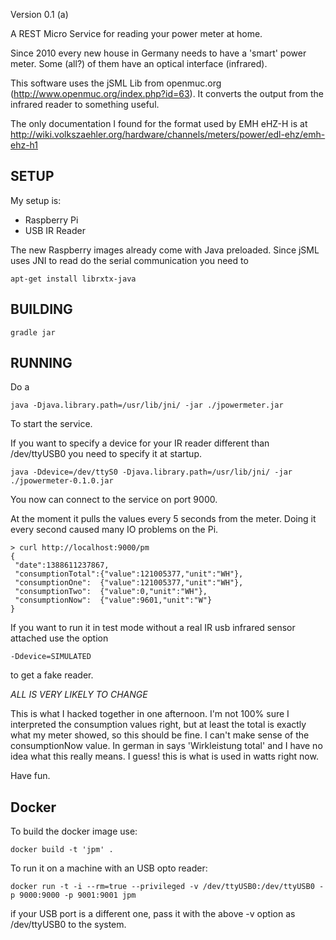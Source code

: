 Version 0.1 (a)

A REST Micro Service for reading your power meter at home.

Since 2010 every new house in Germany needs to have a 'smart' power meter. Some (all?) of them have an optical
interface (infrared).

This software uses the jSML Lib from openmuc.org (http://www.openmuc.org/index.php?id=63). It converts the output
from the infrared reader to something useful.

The only documentation I found for the  format used by EMH eHZ-H  is at
http://wiki.volkszaehler.org/hardware/channels/meters/power/edl-ehz/emh-ehz-h1

SETUP
-----

My setup is:
- Raspberry Pi
- USB IR Reader

The new Raspberry images already come with Java preloaded. Since jSML uses JNI to read do the serial communication
you need to

```
apt-get install librxtx-java
```

BUILDING
--------

```
gradle jar
```

RUNNING
-------

Do a

```
java -Djava.library.path=/usr/lib/jni/ -jar ./jpowermeter.jar
```

To start the service.

If you want to specify a device for your IR reader different than /dev/ttyUSB0 you need to specify it at startup.

```
java -Ddevice=/dev/ttyS0 -Djava.library.path=/usr/lib/jni/ -jar ./jpowermeter-0.1.0.jar  
```

You now can connect to the service on port 9000.

At the moment it pulls the values every 5 seconds from the meter. Doing it every second caused many IO problems on the
Pi.

```
> curl http://localhost:9000/pm
{
 "date":1388611237867,
 "consumptionTotal":{"value":121005377,"unit":"WH"},
 "consumptionOne":  {"value":121005377,"unit":"WH"},
 "consumptionTwo":  {"value":0,"unit":"WH"},
 "consumptionNow":  {"value":9601,"unit":"W"}
}
```

If you want to run it in test mode without a real IR usb infrared sensor attached use the option
```
-Ddevice=SIMULATED
```

to get a fake reader.

*ALL IS VERY LIKELY TO CHANGE*

This is what I hacked together in one afternoon. I'm not 100% sure I interpreted the consumption values right, but at
least the total is exactly what my meter showed, so this should be fine. I can't make sense of the consumptionNow
value. In german in says 'Wirkleistung total' and I have no idea what this really means. I guess! this is what is
used in watts right now.

Have fun.

Docker
------

To build the docker image use:

```
docker build -t 'jpm' .
```

To run it on a machine with an USB opto reader:

```
docker run -t -i --rm=true --privileged -v /dev/ttyUSB0:/dev/ttyUSB0 -p 9000:9000 -p 9001:9001 jpm
```

if your USB port is a different one, pass it with the above -v option as /dev/ttyUSB0 to the system.
